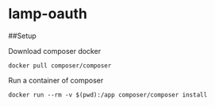 # lamp-oauth

##Setup

Download composer docker
```
docker pull composer/composer
```

Run a container of composer
```
docker run --rm -v $(pwd):/app composer/composer install
```